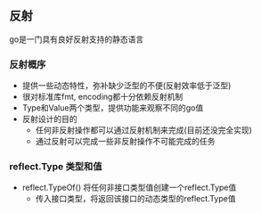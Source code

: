 ## 反射
go是一门具有良好反射支持的静态语言

### 反射概序
- 提供一些动态特性，弥补缺少泛型的不便(反射效率低于泛型)
- 很对标准库fmt, encoding都十分依赖反射机制
- Type和Value两个类型，提供功能来观察不同的go值
- 反射设计的目的
    - 任何非反射操作都可以通过反射机制来完成(目前还没完全实现)
    - 通过反射可以完成一些非反射操作不可能完成的任务
    
### reflect.Type 类型和值
- reflect.TypeOf() 将任何非接口类型值创建一个reflect.Type值
    - 传入接口类型，将返回该接口的动态类型的reflect.Type值
    
